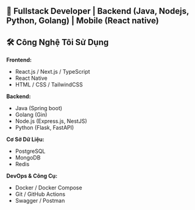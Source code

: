 ## 🚀 Fullstack Developer | Backend (Java, Nodejs, Python, Golang) | Mobile (React native)

## 🛠️ Công Nghệ Tôi Sử Dụng

**Frontend:**
- React.js / Next.js / TypeScript
- React Native
- HTML / CSS / TailwindCSS

**Backend:**
- Java (Spring boot)
- Golang (Gin)
- Node.js (Express.js, NestJS)
- Python (Flask, FastAPI)

**Cơ Sở Dữ Liệu:**
- PostgreSQL
- MongoDB
- Redis

**DevOps & Công Cụ:**
- Docker / Docker Compose
- Git / GitHub Actions
- Swagger / Postman
